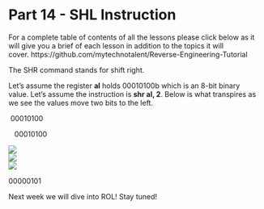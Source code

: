 <h1>Part 14 - SHL Instruction</h1><p>For a complete table of contents of all the lessons please click below as it will give you a brief of each lesson in addition to the topics it will cover. https://github.com/mytechnotalent/Reverse-Engineering-Tutorial</p><p>The SHR command stands for shift right.</p><p>Let’s assume the register <strong>al</strong> holds 00010100b which is an 8-bit binary value. Let’s assume the instruction is <strong>shr al, 2</strong>. Below is what transpires as we see the values move two bits to the left.</p><p> 00010100</p><p>   00010100</p><div class="slate-resizable-image-embed slate-image-embed__resize-full-width"><img src="https://media-exp1.licdn.com/dms/image/C4E12AQFdaN4sn2lOmQ/article-inline_image-shrink_1000_1488/0/1542995744073?e=1614211200&amp;v=beta&amp;t=P7Ye5Z31TzUP8_WrQMiD8y5OLGJoccmHYnjWvp3o9H0"/></div><div class="slate-resizable-image-embed slate-image-embed__resize-full-width"><img src="https://media-exp1.licdn.com/dms/image/C4E12AQEKyIRFklLOkA/article-inline_image-shrink_1000_1488/0/1542995747116?e=1614211200&amp;v=beta&amp;t=RkwjjfgogUHZgrjIIBB66YM0VZbTTtrlJPO2zJZUFkc"/></div><div class="slate-resizable-image-embed slate-image-embed__resize-full-width"><img src="https://media-exp1.licdn.com/dms/image/C4E12AQExyJQ8HdT9Gg/article-inline_image-shrink_1000_1488/0/1542995744391?e=1614211200&amp;v=beta&amp;t=mIi8nVpzffBrAdGI-pdeUiXR7mMn5ipQD8brXT1sQTE"/></div><p>00000101</p><p>Next week we will dive into ROL! Stay tuned!</p>